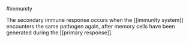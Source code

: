 #immunity 

The secondary immune response occurs when the [[immunity system]] encounters the same pathogen again, after memory cells have been generated during the [[primary response]].


